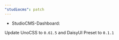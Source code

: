 ```yaml
---
"studiocms": patch
---
```


- StudioCMS-Dashboard:

Update UnoCSS to `0.61.5` and DaisyUI Preset to `0.1.1`
